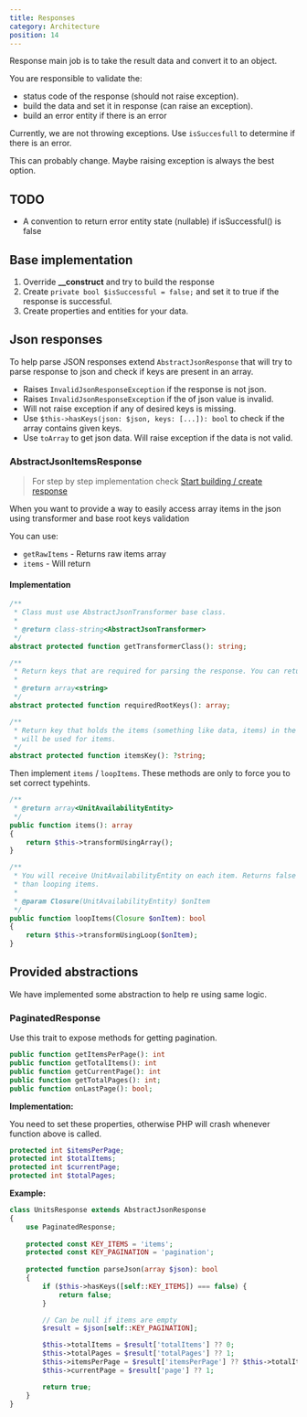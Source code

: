 ```yaml
---
title: Responses
category: Architecture
position: 14
---
```


Response main job is to take the result data and convert it to an object.

You are responsible to validate the:

- status code of the response (should not raise exception).
- build the data and set it in response (can raise an exception).
- build an error entity if there is an error

Currently, we are not throwing exceptions. Use `isSuccesfull` to determine if there is an error. 

<alert>

This can probably change. Maybe raising exception is always the best option.

</alert>

## TODO

- A convention to return error entity state (nullable) if isSuccessful() is false

## Base implementation

1. Override **__construct** and try to build the response
2. Create `private bool $isSuccessful = false;` and set it to true if the response is successful.
3. Create properties and entities for your data.

## Json responses

To help parse JSON responses extend `AbstractJsonResponse` that will try to parse response to json and check if keys are present in an array. 

- Raises `InvalidJsonResponseException` if the response is not json.
- Raises `InvalidJsonResponseException` if the of json value is invalid.
- Will not raise exception if any of desired keys is missing.
- Use `$this->hasKeys(json: $json, keys: [...]): bool` to check if the array contains given keys.
- Use `toArray` to get json data. Will raise exception if the data is not valid.

### AbstractJsonItemsResponse

> For step by step implementation check  [Start building / create response](/start-building/create-response)

When you want to provide a way to easily access array items in the json using transformer and base root keys validation

You can use:

- `getRawItems` - Returns raw items array
- `items` - Will return

#### Implementation

```php
/**
 * Class must use AbstractJsonTransformer base class.
 *
 * @return class-string<AbstractJsonTransformer>
 */
abstract protected function getTransformerClass(): string;

/**
 * Return keys that are required for parsing the response. You can return and empty data.
 *
 * @return array<string>
 */
abstract protected function requiredRootKeys(): array;

/**
 * Return key that holds the items (something like data, items) in the root json data. If you return null root json
 * will be used for items.
 */
abstract protected function itemsKey(): ?string;
```

Then implement `items` / `loopItems`. These methods are only to force you to set correct typehints. 

```php
/**
 * @return array<UnitAvailabilityEntity>
 */
public function items(): array
{
    return $this->transformUsingArray();
}

/**
 * You will receive UnitAvailabilityEntity on each item. Returns false if items are empty. Faster
 * than looping items.
 *
 * @param Closure(UnitAvailabilityEntity) $onItem
 */
public function loopItems(Closure $onItem): bool
{
    return $this->transformUsingLoop($onItem);
}
```

## Provided abstractions

We have implemented some abstraction to help re using same logic.

### PaginatedResponse

Use this trait to expose methods for getting pagination.

```php
public function getItemsPerPage(): int
public function getTotalItems(): int
public function getCurrentPage(): int
public function getTotalPages(): int;
public function onLastPage(): bool;
```

**Implementation:**

You need to set these properties, otherwise PHP will crash whenever function above is called.

```php
protected int $itemsPerPage;
protected int $totalItems;
protected int $currentPage;
protected int $totalPages;
```

**Example:**

```php
class UnitsResponse extends AbstractJsonResponse
{
    use PaginatedResponse;
    
    protected const KEY_ITEMS = 'items';
    protected const KEY_PAGINATION = 'pagination';
    
    protected function parseJson(array $json): bool
    {
        if ($this->hasKeys([self::KEY_ITEMS]) === false) {
            return false;
        }

        // Can be null if items are empty
        $result = $json[self::KEY_PAGINATION];

        $this->totalItems = $result['totalItems'] ?? 0;
        $this->totalPages = $result['totalPages'] ?? 1;
        $this->itemsPerPage = $result['itemsPerPage'] ?? $this->totalItems;
        $this->currentPage = $result['page'] ?? 1;

        return true;
    }
}
```

